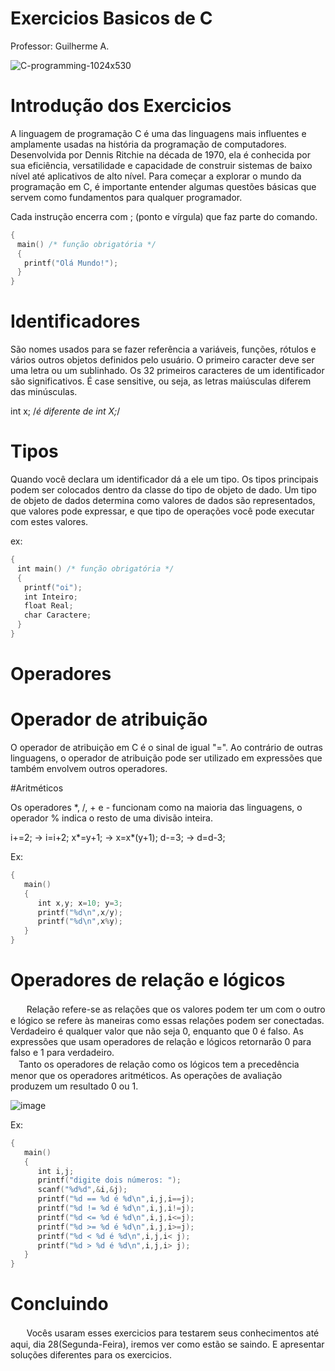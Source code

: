 # Exercicios Basicos de C

Professor: Guilherme A.

![C-programming-1024x530](https://user-images.githubusercontent.com/68473916/226371932-ed4684f7-fded-4170-802b-20a3271421c2.png)

# Introdução dos Exercicios

A linguagem de programação C é uma das linguagens mais influentes e amplamente usadas na história da programação de computadores. Desenvolvida por Dennis Ritchie na década de 1970, ela é conhecida por sua eficiência, versatilidade e capacidade de construir sistemas de baixo nível até aplicativos de alto nível. Para começar a explorar o mundo da programação em C, é importante entender algumas questões básicas que servem como fundamentos para qualquer programador. <br>

Cada instrução encerra com ; (ponto e vírgula) que faz parte do comando.<br>

```c++
{
ㅤmain() /* função obrigatória */
ㅤ{
ㅤㅤprintf("Olá Mundo!");
ㅤ}
}
```

# Identificadores

São nomes usados para se fazer referência a variáveis, funções, rótulos e
vários outros objetos definidos pelo usuário. O primeiro caracter deve ser uma letra ou
um sublinhado. Os 32 primeiros caracteres de um identificador são significativos. É
case sensitive, ou seja, as letras maiúsculas diferem das minúsculas.<br>

int x; /_é diferente de int X;_/<br>

# Tipos

Quando você declara um identificador dá a ele um tipo. Os tipos principais
podem ser colocados dentro da classe do tipo de objeto de dado. Um tipo de objeto de
dados determina como valores de dados são representados, que valores pode
expressar, e que tipo de operações você pode executar com estes valores. <br>

ex:

```c++
{
ㅤint main() /* função obrigatória */
ㅤ{
ㅤㅤprintf("oi");
ㅤㅤint Inteiro;
ㅤㅤfloat Real;
ㅤㅤchar Caractere;
ㅤ}
}
```

# Operadores

# Operador de atribuição

O operador de atribuição em C é o sinal de igual "=". Ao contrário de outras
linguagens, o operador de atribuição pode ser utilizado em expressões que também
envolvem outros operadores.<br>

#Aritméticos

Os operadores \*, /, + e - funcionam como na maioria das linguagens, o operador
% indica o resto de uma divisão inteira.<br>

i+=2; -> i=i+2;
x*=y+1; -> x=x*(y+1);
d-=3; -> d=d-3;

Ex:

```c++
{
ㅤㅤmain()
ㅤㅤ{
ㅤㅤㅤㅤint x,y; x=10; y=3;
ㅤㅤㅤㅤprintf("%d\n",x/y);
ㅤㅤㅤㅤprintf("%d\n",x%y);
ㅤㅤ}
}
```

# Operadores de relação e lógicos

ㅤㅤRelação refere-se as relações que os valores podem ter um com o outro e
lógico se refere às maneiras como essas relações podem ser conectadas. Verdadeiro
é qualquer valor que não seja 0, enquanto que 0 é falso. As expressões que usam
operadores de relação e lógicos retornarão 0 para falso e 1 para verdadeiro.<br>
ㅤTanto os operadores de relação como os lógicos tem a precedência menor que os
operadores aritméticos. As operações de avaliação produzem um resultado 0 ou 1.

![image](https://user-images.githubusercontent.com/68473916/226375662-c89778b1-89ee-483f-a7d3-da4827beaa48.png)

Ex:

```c++
{
ㅤㅤmain()
ㅤㅤ{
ㅤㅤㅤㅤint i,j;
ㅤㅤㅤㅤprintf("digite dois números: ");
ㅤㅤㅤㅤscanf("%d%d",&i,&j);
ㅤㅤㅤㅤprintf("%d == %d é %d\n",i,j,i==j);
ㅤㅤㅤㅤprintf("%d != %d é %d\n",i,j,i!=j);
ㅤㅤㅤㅤprintf("%d <= %d é %d\n",i,j,i<=j);
ㅤㅤㅤㅤprintf("%d >= %d é %d\n",i,j,i>=j);
ㅤㅤㅤㅤprintf("%d < %d é %d\n",i,j,i< j);
ㅤㅤㅤㅤprintf("%d > %d é %d\n",i,j,i> j);
ㅤㅤ}
}
```

# Concluindo

ㅤㅤVocês usaram esses exercicios para testarem seus conhecimentos até aqui, dia 28(Segunda-Feira), iremos ver como estão se saindo. E apresentar soluções diferentes para os exercicios.<br>
